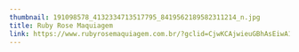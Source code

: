 ```yaml
---
thumbnail: 191098578_4132334713517795_8419562189582311214_n.jpg
title: Ruby Rose Maquiagem
link: https://www.rubyrosemaquiagem.com.br/?gclid=CjwKCAjwieuGBhAsEiwA1Ly_nY3janXx_Egm2P7XdlGzPvtfzjVcRwPMCjTZfxYlgMZKysuuReRqoxoCnjoQAvD_BwE
---
```

